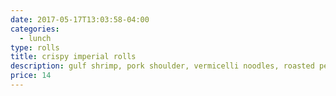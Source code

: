 ```yaml
---
date: 2017-05-17T13:03:58-04:00
categories:
  - lunch
type: rolls
title: crispy imperial rolls
description: gulf shrimp, pork shoulder, vermicelli noodles, roasted peanut
price: 14
---
```


